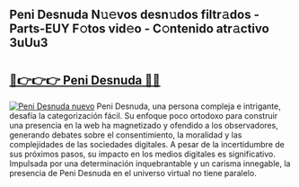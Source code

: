 ## Peni Desnuda N𝚞𝚎vos desn𝚞dos filtr𝚊dos - Parts-EUY F𝚘tos vid𝚎o - C𝚘ntenido atr𝚊ctivo 3uUu3

# <h2><a href="http://mbb3iy.tromn.icu/?c=Peni+Desnuda">🔗👉👉👉 Peni Desnuda 🔗🔗</a></h2>

[![Peni Desnuda nuevo](https://i.imgur.com/pEAQMta.gif)](http://mbb3iy.tromn.icu/?c=Peni+Desnuda)
Peni Desnuda, una persona compleja e intrigante, desafía la categorización fácil. Su enfoque poco ortodoxo para construir una presencia en la web ha magnetizado y ofendido a los observadores, generando debates sobre el consentimiento, la moralidad y las complejidades de las sociedades digitales. A pesar de la incertidumbre de sus próximos pasos, su impacto en los medios digitales es significativo. Impulsada por una determinación inquebrantable y un carisma innegable, la presencia de Peni Desnuda en el universo virtual no tiene paralelo.
